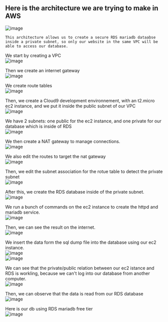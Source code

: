 ## Here is the architecture we are trying to make in AWS

![image](https://github.com/Turdyo/aws-project-m1/assets/63463668/202f879b-92c5-4889-82ca-9e8fecb8e284)

```
This architecture allows us to create a secure RDS mariadb dataabse inside a private subnet, so only our website in the same VPC will be able to access our database.
```

We start by creating a VPC  
![image](https://github.com/Turdyo/aws-project-m1/assets/63463668/eeb3f137-5e02-4e0e-af4e-a53ac9342aba)

Then we create an internet gateway  
![image](https://github.com/Turdyo/aws-project-m1/assets/63463668/b9c032aa-4da5-4c32-b68e-b5767acc8ee9)
  
We create route tables  
![image](https://github.com/Turdyo/aws-project-m1/assets/63463668/f0a20dcb-65e1-4b27-b39e-6f2c7fa2c7a0)

Then, we create a Cloud9 development environnement, with an t2.micro ec2 instance, and we put it inside the public subnet of our VPC  
![image](https://github.com/Turdyo/aws-project-m1/assets/63463668/2c2324a2-85ed-429e-a6c2-8992b26c30fd)

We have 2 subnets: one public for the ec2 instance, and one private for our database which is inside of RDS  
![image](https://github.com/Turdyo/aws-project-m1/assets/63463668/f3b88d83-276a-4eff-8429-e4ccf0f7d52f)

We then create a NAT gateway to manage connections.  
![image](https://github.com/Turdyo/aws-project-m1/assets/63463668/285effb5-00f3-414f-844d-15dc61debdc3)

We also edit the routes to target the nat gateway  
![image](https://github.com/Turdyo/aws-project-m1/assets/63463668/82d8c4c3-1a67-446c-9736-83a6c32a458c)

Then, we edit the subnet association for the rotue table to detect the private subnet  
![image](https://github.com/Turdyo/aws-project-m1/assets/63463668/12521d90-347c-40fa-ac17-f03446b5140d)

After this, we create the RDS database inside of the private subnet.  
![image](https://github.com/Turdyo/aws-project-m1/assets/63463668/84fec1ec-8ab6-41d9-9d32-417b12003472)

We run a bunch of commands on the ec2 instance to create the httpd and mariadb service.  
![image](https://github.com/Turdyo/aws-project-m1/assets/63463668/84c754a1-dd82-4a55-85dd-b0945185a615)

Then, we can see the result on the internet.  
![image](https://github.com/Turdyo/aws-project-m1/assets/63463668/e0c5a05d-9862-4540-858e-db6b0f579a12)

We insert the data form the sql dump file into the database using our ec2 instance.  
![image](https://github.com/Turdyo/aws-project-m1/assets/63463668/439abc44-4764-4465-bd5c-af2ac46f250d)  
![image](https://github.com/Turdyo/aws-project-m1/assets/63463668/db7c97f6-d23c-4c96-9582-afef6823b134)  

We can see that the private/public relation between our ec2 istance and RDS is workling, because we can't log into our database from another computer.  
![image](https://github.com/Turdyo/aws-project-m1/assets/63463668/386d1acc-83bd-495d-95a4-29da4c901548)

Then, we can observe that the data is read from our RDS database  
![image](https://github.com/Turdyo/aws-project-m1/assets/63463668/071bae5f-f676-41d8-ad97-bae7a461cc4d)

Here is our db using RDS mariadb free tier  
![image](https://github.com/Turdyo/aws-project-m1/assets/63463668/50876b02-e4aa-4061-9c16-8191b2bf0137)

